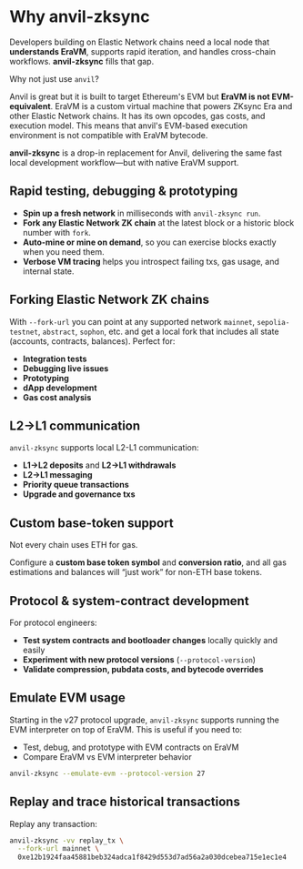 # Why anvil-zksync

Developers building on Elastic Network chains need a local node that **understands EraVM**, supports
rapid iteration, and handles cross-chain workflows. **anvil-zksync** fills that gap.

Why not just use `anvil`?

Anvil is great but it is built to target Ethereum's EVM but **EraVM is not EVM-equivalent**. EraVM
is a custom virtual machine that powers ZKsync Era and other Elastic Network chains. It has its own
opcodes, gas costs, and execution model. This means that anvil's EVM-based execution environment is
not compatible with EraVM bytecode.

**anvil-zksync** is a drop-in replacement for Anvil, delivering the same fast local development
workflow—but with native EraVM support.

## Rapid testing, debugging & prototyping

- **Spin up a fresh network** in milliseconds with `anvil-zksync run`.
- **Fork any Elastic Network ZK chain** at the latest block or a historic block number with `fork`.
- **Auto-mine or mine on demand**, so you can exercise blocks exactly when you need them.
- **Verbose VM tracing** helps you introspect failing txs, gas usage, and internal state.

## Forking Elastic Network ZK chains

With `--fork-url` you can point at any supported network `mainnet`, `sepolia-testnet`, `abstract`,
`sophon`, etc. and get a local fork that includes all state (accounts, contracts, balances). Perfect
for:

- **Integration tests**
- **Debugging live issues**
- **Prototyping**
- **dApp development**
- **Gas cost analysis**

## L2→L1 communication

`anvil-zksync` supports local L2-L1 communication:

- **L1→L2 deposits** and **L2→L1 withdrawals**
- **L2→L1 messaging**
- **Priority queue transactions**
- **Upgrade and governance txs**

## Custom base-token support

Not every chain uses ETH for gas.

Configure a **custom base token symbol** and **conversion ratio**, and all gas estimations and
balances will “just work” for non-ETH base tokens.

## Protocol & system-contract development

For protocol engineers:

- **Test system contracts and bootloader changes** locally quickly and easily
- **Experiment with new protocol versions** (`--protocol-version`)
- **Validate compression, pubdata costs, and bytecode overrides**

## Emulate EVM usage

Starting in the v27 protocol upgrade, `anvil-zksync` supports running the EVM interpreter on top of
EraVM. This is useful if you need to:

- Test, debug, and prototype with EVM contracts on EraVM
- Compare EraVM vs EVM interpreter behavior

```bash
anvil-zksync --emulate-evm --protocol-version 27
```

## Replay and trace historical transactions

Replay any transaction:

```bash
anvil-zksync -vv replay_tx \
  --fork-url mainnet \
  0xe12b1924faa45881beb324adca1f8429d553d7ad56a2a030dcebea715e1ec1e4
```
